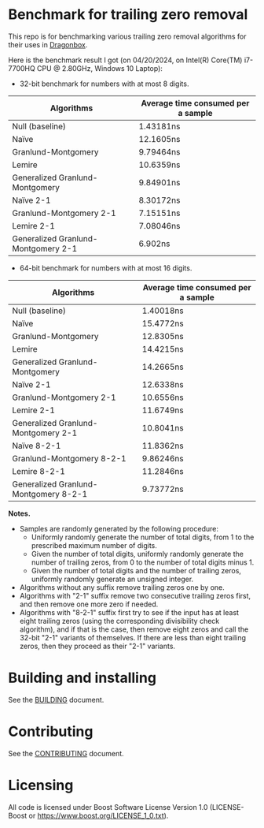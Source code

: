 # Benchmark for trailing zero removal

This repo is for benchmarking various trailing zero removal algorithms for their uses in [Dragonbox](https://github.com/jk-jeon/dragonbox).

Here is the benchmark result I got (on 04/20/2024, on Intel(R) Core(TM) i7-7700HQ CPU @ 2.80GHz, Windows 10 Laptop):

- 32-bit benchmark for numbers with at most 8 digits.

| Algorithms                            | Average time consumed per a sample |
| --------------------------------------|------------------------------------|
| Null (baseline)                       | 1.43181ns                          |
| Naïve                                 | 12.1605ns                          |
| Granlund-Montgomery                   | 9.79464ns                          |
| Lemire                                | 10.6359ns                          |
| Generalized Granlund-Montgomery       | 9.84901ns                          |
| Naïve 2-1                             | 8.30172ns                          |
| Granlund-Montgomery 2-1               | 7.15151ns                          |
| Lemire 2-1                            | 7.08046ns                          |
| Generalized Granlund-Montgomery 2-1   | 6.902ns                            |

- 64-bit benchmark for numbers with at most 16 digits.

| Algorithms                            | Average time consumed per a sample |
| --------------------------------------|------------------------------------|
| Null (baseline)                       | 1.40018ns                          |
| Naïve                                 | 15.4772ns                          |
| Granlund-Montgomery                   | 12.8305ns                          |
| Lemire                                | 14.4215ns                          |
| Generalized Granlund-Montgomery       | 14.2665ns                          |
| Naïve 2-1                             | 12.6338ns                          |
| Granlund-Montgomery 2-1               | 10.6556ns                          |
| Lemire 2-1                            | 11.6749ns                          |
| Generalized Granlund-Montgomery 2-1   | 10.8041ns                          |
| Naïve 8-2-1                           | 11.8362ns                          |
| Granlund-Montgomery 8-2-1             | 9.86246ns                          |
| Lemire 8-2-1                          | 11.2846ns                          |
| Generalized Granlund-Montgomery 8-2-1 | 9.73772ns                          |

**Notes.**
- Samples are randomly generated by the following procedure:
  - Uniformly randomly generate the number of total digits, from 1 to the prescribed maximum number of digits.
  - Given the number of total digits, uniformly randomly generate the number of trailing zeros, from 0 to the number of total digits minus 1.
  - Given the number of total digits and the number of trailing zeros, uniformly randomly generate an unsigned integer.
- Algorithms without any suffix remove trailing zeros one by one.
- Algorithms with "2-1" suffix remove two consecutive trailing zeros first, and then remove one more zero if needed.
- Algorithms with "8-2-1" suffix first try to see if the input has at least eight trailing zeros (using the corresponding divisibility check algorithm), and if that is the case, then remove eight zeros and call the 32-bit "2-1" variants of themselves. If there are less than eight trailing zeros, then they proceed as their "2-1" variants.

# Building and installing

See the [BUILDING](BUILDING.md) document.

# Contributing

See the [CONTRIBUTING](CONTRIBUTING.md) document.

# Licensing

All code is licensed under Boost Software License Version 1.0 (LICENSE-Boost or https://www.boost.org/LICENSE_1_0.txt).
